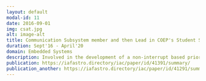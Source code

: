 ```yaml
---
layout: default
modal-id: 11
date: 2016-09-01
img: csat.jpg
alt: image-alt
title: Communication Subsystem member and then Lead in COEP's Student Satellite Team (CSAT)
duration: Sept'16 - April'20
domain: Embedded Systems
description: Involved in the development of a non-interrupt based priority scheduler. Designed and implemented a custom protocol over Universal Asynchronous Receiver/Transmitter (UART) to communicate between two ARM Cortex-M microcontrollers. Explored the UART and Pulse Width Modulation (PWM) modules of the same microcontroller. Co-authored two research papers at the 68th International Austronautical Congress 2017 (IAC'17).
publication: https://iafastro.directory/iac/paper/id/41391/summary/
publication_another: https://iafastro.directory/iac/paper/id/41291/summary/
---
```

